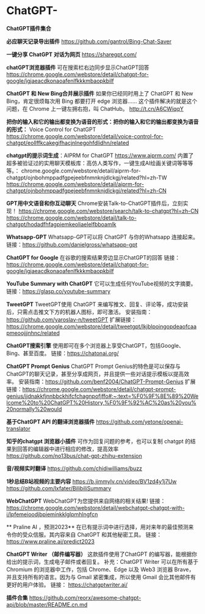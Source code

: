 # ChatGPT-
**ChatGPT插件集合**

**必应聊天记录导出插件**
https://github.com/gantrol/Bing-Chat-Saver

**一键分享 ChatGPT 对话为网页**
https://sharegpt.com/

**chatGPT浏览器插件**
可在搜索栏右边同步显示ChatGPT回答
https://chrome.google.com/webstore/detail/chatgpt-for-google/jgjaeacdkonaoafenlfkkkmbaopkbilf

**ChatGPT 和 New Bing合并展示插件**
如果你已经同时用上了 ChatGPT 和 New Bing，肯定很烦每次用 Bing 都要打开 edge 浏览器……
这个插件解决的就是这个问题，在 Chrome 上一键左拥右抱，叫 ChatHub。
http://t.cn/A6CWiqqY

**把你的输入和它的输出都变换为语音的形式：把你的输入和它的输出都变换为语音的形式：**
Voice Control for ChatGPT
https://chrome.google.com/webstore/detail/voice-control-for-chatgpt/eollffkcakegifhacjnlnegohfdlidhn/related

**chatgpt的提示词生成**：AIPRM for ChatGPT
https://www.aiprm.com/
内置了超多被验证过的实用聊天模板库：高仿人类写作，一键生成AI绘画关键词等等等等。：
chrome.google.com/webstore/detail/aiprm-for-chatgpt/ojnbohmppadfgpejeebfnmnknjdlckgj/related?hl=zh-TW
https://chrome.google.com/webstore/detail/aiprm-for-chatgpt/ojnbohmppadfgpejeebfnmnknjdlckgj/related?hl=zh-CN

**GPT用中文语音和你互动聊天**
Chrome安装Talk-to-ChatGPT插件后，立刻实现！
https://chrome.google.com/webstore/search/talk-to-chatgpt?hl=zh-CN
https://chrome.google.com/webstore/detail/talk-to-chatgpt/hodadfhfagpiemkeoliaelelfbboamlk

**Whatsapp-GPT**
Whatsapp-GPT可以将 ChatGPT 与你的Whatsapp 连接起来。
链接：https://github.com/danielgross/whatsapp-gpt

**ChatGPT for Google**
在谷歌的搜索结果旁边显示ChatGPT的回答
链接：https://chrome.google.com/webstore/detail/chatgpt-for-google/jgjaeacdkonaoafenlfkkkmbaopkbilf

**YouTube Summary with ChatGPT**
它可以生成任何YouTube视频的文字摘要。
链接：https://glasp.co/youtube-summary

**TweetGPT**
TweetGPT使用 ChatGPT 来编写推文、回复、评论等，成功安装后，只需点击推文下方的机器人图标，即可激活。
安装指南：https://github.com/yaroslav-n/tweetGPT
扩展链接：https://chrome.google.com/webstore/detail/tweetgpt/lkjblpoingopdeaofcaapmeoojjjnhnc/related

**ChatGPT搜索引擎**
使用即可在多个浏览器上享受ChatGPT，包括Google、Bing、甚至百度。
链接：https://chatonai.org/

**ChatGPT Prompt Genius**
ChatGPT Prompt Genius的特色是可以保存与ChatGPT的聊天记录，甚至分享成网页，并且提供一些对话提示模板以提高效率。
安装指南：https://github.com/benf2004/ChatGPT-Prompt-Genius
扩展链接：https://chrome.google.com/webstore/detail/chatgpt-prompt-genius/jjdnakkfjnnbbckhifcfchagnpofjffo#:~:text=%F0%9F%8E%89%20Welcome%20to%20ChatGPT%20History,%F0%9F%92%AC%20as%20you%20normally%20would

**基于ChatGPT API 的翻译浏览器插件**
https://github.com/yetone/openai-translator

**知乎的chatgpt 浏览器小插件**
可作为回复问题的参考，也可以复制 chatgpt 的结果到回答的编辑器中进行相应的修改，提高效率
https://github.com/no13bus/chat-gpt-zhihu-extension

**音/视频实时翻译**
https://github.com/chidiwilliams/buzz


**1秒总结B站视频的主要内容**
https://b.jimmylv.cn/video/BV1zd4y1j7Uw
https://github.com/lxfater/BilibiliSummary

**WebChatGPT**
WebChatGPT为您提供来自网络的相关结果!
链接：https://chrome.google.com/webstore/detail/webchatgpt-chatgpt-with-i/lpfemeioodjbpieminkklglpmhlngfcn

** Praline AI ，预测2023**
在已有提示词中进行选择，用对来年的最佳预测来令你的受众信服。其内容来自 ChatGPT 和其他秘密工具。
链接：https://www.praline.ai/predict2023

**ChatGPT Writer （邮件编写器）**
这款插件使用了ChatGPT 的编写器，能根据你给出的提示词，生成电子邮件或者回复。
补充：ChatGPT Writer 可以在所有基于 Chromium 的浏览器中工作，包括 Chrome、Edge 以及 Web3 浏览器 Brave，并且支持所有的语言。因为与 Gmail 紧密集成，所以使用 Gmail 会比其他邮件有更好的用户体验。
链接：
https://chatgptwriter.ai/

**插件合集**
https://github.com/reorx/awesome-chatgpt-api/blob/master/README.cn.md
